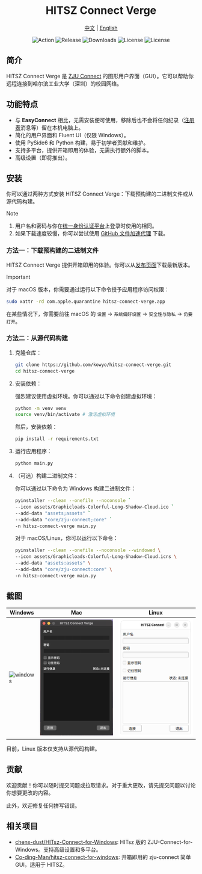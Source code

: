<div align="center">

# HITSZ Connect Verge

[中文](README.zh-CN.md) | [English](README.md)

![Action](https://github.com/kowyo/hitsz-connect-verge/actions/workflows/release.yml/badge.svg)
![Release](https://img.shields.io/github/v/release/kowyo/hitsz-connect-verge)
![Downloads](https://img.shields.io/github/downloads/kowyo/hitsz-connect-verge/total)
![License](https://img.shields.io/github/license/kowyo/hitsz-connect-verge)
![License](https://img.shields.io/github/stars/kowyo/hitsz-connect-verge)

</div>

## 简介

HITSZ Connect Verge 是 [ZJU Connect](https://github.com/Mythologyli/zju-connect) 的图形用户界面（GUI）。它可以帮助你远程连接到哈尔滨工业大学（深圳）的校园网络。

## 功能特点

- 与 **EasyConnect** 相比，无需安装便可使用，移除后也不会将任何纪录（[注册表](https://zh.wikipedia.org/wiki/注册表)消息等）留在本机电脑上。
- 简化的用户界面和 Fluent UI（仅限 Windows）。
- 使用 PySide6 和 Python 构建，易于初学者贡献和维护。
- 支持多平台，提供开箱即用的体验，无需执行额外的脚本。
- 高级设置（即将推出）。

## 安装

你可以通过两种方式安装 HITSZ Connect Verge：下载预构建的二进制文件或从源代码构建。

> [!NOTE]
>
> 1. 用户名和密码与你在[统一身份认证平台](https://ids.hit.edu.cn)上登录时使用的相同。
> 2. 如果下载速度较慢，你可以尝试使用 [GitHub 文件加速代理](https://gh-proxy.com) 下载。

### 方法一：下载预构建的二进制文件

HITSZ Connect Verge 提供开箱即用的体验。你可以从[发布页面](https://github.com/kowyo/hitsz-connect-verge/releases/latest)下载最新版本。

> [!IMPORTANT]
> 对于 macOS 版本，你需要通过运行以下命令授予应用程序访问权限：
>
> ```bash
> sudo xattr -rd com.apple.quarantine hitsz-connect-verge.app
> ```
>
> 在某些情况下，你需要前往 macOS 的 `设置` -> `系统偏好设置` -> `安全性与隐私` -> `仍要打开`。

### 方法二：从源代码构建

1. 克隆仓库：

    ```bash
    git clone https://github.com/kowyo/hitsz-connect-verge.git
    cd hitsz-connect-verge
    ```

2. 安装依赖：

    强烈建议使用虚拟环境。你可以通过以下命令创建虚拟环境：

    ```bash
    python -m venv venv
    source venv/bin/activate # 激活虚拟环境
    ```

    然后，安装依赖：

    ```bash
    pip install -r requirements.txt
    ```

3. 运行应用程序：

    ```bash
    python main.py
    ```

4. （可选）构建二进制文件：

    你可以通过以下命令为 Windows 构建二进制文件：

    ```bash
    pyinstaller --clean --onefile --noconsole `
    --icon assets/Graphicloads-Colorful-Long-Shadow-Cloud.ico `
    --add-data "assets;assets" `
    --add-data "core/zju-connect;core" `
    -n hitsz-connect-verge main.py
    ```

    对于 macOS/Linux，你可以运行以下命令：

    ```bash
    pyinstaller --clean --onefile --noconsole --windowed \
    --icon assets/Graphicloads-Colorful-Long-Shadow-Cloud.icns \
    --add-data "assets:assets" \
    --add-data "core/zju-connect:core" \
    -n hitsz-connect-verge main.py
    ```

## 截图

|   Windows   |   Mac   |  Linux   |
| ---- | ---- | ---- |
|  <img width="412" alt="windows" src="https://github.com/user-attachments/assets/ebb28817-0adb-45fc-84ae-d849ba2193a6" />   | <img width="412" alt="mac" src="assets/mac.png" />  | <img width="412" alt="linux" src="assets/linux.png" />  |

目前，Linux 版本仅支持从源代码构建。

## 贡献

欢迎贡献！你可以随时提交问题或拉取请求。对于重大更改，请先提交问题以讨论你想要更改的内容。

此外，欢迎修复任何拼写错误。

## 相关项目

- [chenx-dust/HITsz-Connect-for-Windows](https://github.com/chenx-dust/HITsz-Connect-for-Windows): HITsz 版的 ZJU-Connect-for-Windows。支持高级设置和多平台。
- [Co-ding-Man/hitsz-connect-for-windows](https://github.com/Co-ding-Man/hitsz-connect-for-windows): 开箱即用的 zju-connect 简单 GUI，适用于 HITSZ。
